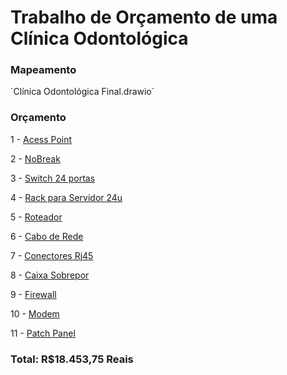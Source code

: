 # Trabalho de Orçamento de uma Clínica Odontológica

### Mapeamento
´Clínica Odontológica Final.drawio´

### Orçamento

1 - [Acess Point](https://www.tntdistribuidor.com.br/access-point-unifi-u6-ubiquiti?utm_source=Site&utm_medium=GoogleMerchant&utm_campaign=GoogleMerchant&utm_source=&utm_medium=&utm_campaign=PMAX-TESTE-02-02&utm_content=&utm_term=&gad_source=1&gclid=EAIaIQobChMI1fqjy7P2iwM)

2 - [NoBreak](https://alltechpecas.com.br/produto/nobreak-ups-dupla-conversao-online-senoidal-c-baterias-220v-3kva/?gad_source=1&gclid=EAIaIQobChMIkraTnLn2iwMV-EVIAB3slTm8EAQYAyABEgJX4PD_BwE)

3 - [Switch 24 portas](https://www.kabum.com.br/produto/446989/switch-gerenciavel-intelbras-24-portas-gigabit-skd-sg2404d-poe-max-4760021?utm_id=21434223541&gad_source=1&gclid=EAIaIQobChMIgcuM3s32iwMVolRIAB3IcTbaEAQYAyABEgKTKfD_BwE)

4 - [Rack para Servidor 24u](https://rackdeservidorbrasil.mercadoshops.com.br/MLB-5107876908-rack-de-servidor-24u-x-770mm-padro-19-_JM?variation=185344330691)

5 - [Roteador](https://www.mercadolivre.com.br/roteador-archer-wi-fi-archer-ax72-gigabit-preto-dual-band-tp-link-110v220v/p/MLB20647197?pdp_filters=item_id%3AMLB3921677906&from=gshop&matt_tool=91562990&matt_word=&matt_source=google&matt_campaign_id=22090193891&matt_ad_g)

6 - [Cabo de Rede](https://www.mercadolivre.com.br/cabo-rede-furukawa-soho-plus-cat6-305m-cmx-uutp-anti-chamas/p/MLB27060965?pdp_filters=item_id%3AMLB3994989957&from=gshop&matt_tool=91562990&matt_word=&matt_source=google&matt_campaign_id=22090193891&matt_ad_group_id=1746619)

7 - [Conectores Rj45](https://produto.mercadolivre.com.br/MLB-3617880861-100x-conector-rj45-cat6-soho-plus-furukawa-macho-original-_JM?matt_tool=31485049&matt_word=&matt_source=google&matt_campaign_id=22090354244&matt_ad_group_id=173090555436&matt_match_type=&matt_network=g&ma)

8 - [Caixa Sobrepor](https://produto.mercadolivre.com.br/MLB-2218696963-kit-10-caixa-sobrepor-cconector-keystone-rj45-cat6-lizflex-_JM?matt_tool=61921241&matt_word=&matt_source=google&matt_campaign_id=22090354535&matt_ad_group_id=173090629156&matt_match_type=&matt_network=g&m)

9 - [Firewall](https://www.mercadolivre.com.br/tp-link-er7212pc-roteador-gigabit-vpn-omada-3-em-1-smb/p/MLB27790573?matt_tool=18956390&utm_source=google_shopping&utm_medium=organic&pdp_filters=item_id:MLB5111582100&from=gshop)

10 - [Modem](https://www.mercadolivre.com.br/modem-roteador-tp-link-c-voip-configurado/p/MLB43320055?matt_tool=18956390&utm_source=google_shopping&utm_medium=organic&pdp_filters=item_id%3AMLB5203998810&from=gshop)

11 - [Patch Panel](https://www.kabum.com.br/produto/474006/patch-panel-furukawa-t568a-b-soho-plus-cat-5e-24-portas-35050438?utm_id=22124233857&gad_source=4&gclid=EAIaIQobChMIjqaD8Nr2iwMV2iJECB2UNAirEAQYASABEgJUgfD_BwE)

### Total: R$18.453,75 Reais
